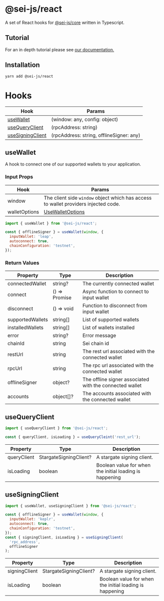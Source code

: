 # @sei-js/react

A set of React hooks for [@sei-js/core](https://www.npmjs.com/package/@sei-js/core) written in Typescript.

## Tutorial

For an in depth tutorial please see [our documentation.](https://app.gitbook.com/o/YiBih4jOIh8lif9Z44jw/s/vVOoEaSQGRIbgTgSvoEo/front-end-development/javascript-tutorial)

## Installation

```shell
yarn add @sei-js/react
```

# Hooks

| Hook                                  | Params                                   |
| ------------------------------------- | ---------------------------------------- |
| [useWallet](#usewallet)               | (window: any, config: object)            |
| [useQueryClient](#useQueryClient)     | (rpcAddress: string)                     |
| [useSigningClient](#useSigningClient) | (rpcAddress: string, offlineSigner: any) |

## useWallet

A hook to connect one of our supported wallets to your application.

### Input Props

| Hook          | Params                                                                                              |
| ------------- | --------------------------------------------------------------------------------------------------- |
| window        | The client side `window` object which has access to wallet providers injected code.                 |
| walletOptions | [UseWalletOptions](https://github.com/sei-protocol/js-react/blob/main/src/hooks/useWallet/types.ts) |

```javascript
import { useWallet } from '@sei-js/react';

const { offlineSigner } = useWallet(window, {
  inputWallet: 'leap',
  autoconnect: true,
  chainConfiguration: 'testnet',
});
```

### Return Values

| Property         | Type               | Description                                             |
| ---------------- | ------------------ | ------------------------------------------------------- |
| connectedWallet  | string?            | The currently connected wallet                          |
| connect          | () => Promise<any> | Async function to connect to input wallet               |
| disconnect       | () => void         | Function to disconnect from input wallet                |
| supportedWallets | string[]           | List of supported wallets                               |
| installedWallets | string[]           | List of wallets installed                               |
| error            | string?            | Error message                                           |
| chainId          | string             | Sei chain id                                            |
| restUrl          | string             | The rest url associated with the connected wallet       |
| rpcUrl           | string             | The rpc url associated with the connected wallet        |
| offlineSigner    | object?            | The offline signer associated with the connected wallet |
| accounts         | object[]?          | The accounts associated with the connected wallet       |

## useQueryClient

```javascript
import { useQueryClient } from '@sei-js/react';

const { queryClient, isLoading } = useQueryCleint('rest_url');
```

| Property    | Type                   | Description                                             |
| ----------- | ---------------------- | ------------------------------------------------------- |
| queryClient | StargateSigningClient? | A stargate signing client.                              |
| isLoading   | boolean                | Boolean value for when the initial loading is happening |

## useSigningClient

```javascript
import { useWallet, useSigningClient } from '@sei-js/react';

const { offlineSigner } = useWallet(window, {
  inputWallet: 'keplr',
  autoconnect: true,
  chainConfiguration: 'testnet',
});
const { signingClient, isLoading } = useSigningClient(
  'rpc_address',
  offlineSigner
);
```

| Property      | Type                   | Description                                             |
| ------------- | ---------------------- | ------------------------------------------------------- |
| signingClient | StargateSigningClient? | A stargate signing client.                              |
| isLoading     | boolean                | Boolean value for when the initial loading is happening |
